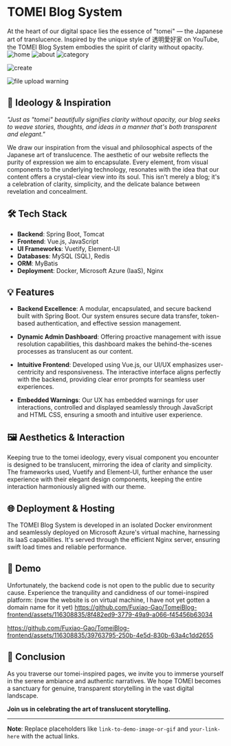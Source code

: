 # TOMEI Blog System

At the heart of our digital space lies the essence of "tomei" — the Japanese art of translucence. Inspired by the unique style of 透明愛好家 on YouTube, the TOMEI Blog System embodies the spirit of clarity without opacity.
![home](https://github.com/Fuxiao-Gao/TomeiBlog-frontend/assets/116308835/e84fbee0-25be-42de-be14-d8b8b17327ab)
![about](https://github.com/Fuxiao-Gao/TomeiBlog-frontend/assets/116308835/7d0664c7-db9c-44d4-bede-9c91738169a1)
![category](https://github.com/Fuxiao-Gao/TomeiBlog-frontend/assets/116308835/2c196e21-fc66-4a1e-8658-c41d87ba5f6e)

![create](https://github.com/Fuxiao-Gao/TomeiBlog-frontend/assets/116308835/3e85b240-b355-4097-a60e-749b9f139d26)

![file upload warning](https://github.com/Fuxiao-Gao/TomeiBlog-frontend/assets/116308835/a72aca1e-a594-4285-9296-28c9e27d35bd)



## 🌸 Ideology & Inspiration

_"Just as "tomei" beautifully signifies clarity without opacity, our blog seeks to weave stories, thoughts, and ideas in a manner that's both transparent and elegant."_

We draw our inspiration from the visual and philosophical aspects of the Japanese art of translucence. The aesthetic of our website reflects the purity of expression we aim to encapsulate. Every element, from visual components to the underlying technology, resonates with the idea that our content offers a crystal-clear view into its soul. This isn't merely a blog; it's a celebration of clarity, simplicity, and the delicate balance between revelation and concealment.

## 🛠️ Tech Stack

- **Backend**: Spring Boot, Tomcat
- **Frontend**: Vue.js, JavaScript
- **UI Frameworks**: Vuetify, Element-UI
- **Databases**: MySQL (SQL), Redis
- **ORM**: MyBatis
- **Deployment**: Docker, Microsoft Azure (IaaS), Nginx

## 💡 Features

- **Backend Excellence**: A modular, encapsulated, and secure backend built with Spring Boot. Our system ensures secure data transfer, token-based authentication, and effective session management.
  
- **Dynamic Admin Dashboard**: Offering proactive management with issue resolution capabilities, this dashboard makes the behind-the-scenes processes as translucent as our content.

- **Intuitive Frontend**: Developed using Vue.js, our UI/UX emphasizes user-centricity and responsiveness. The interactive interface aligns perfectly with the backend, providing clear error prompts for seamless user experiences.

- **Embedded Warnings**: Our UX has embedded warnings for user interactions, controlled and displayed seamlessly through JavaScript and HTML CSS, ensuring a smooth and intuitive user experience.

## 🖼️ Aesthetics & Interaction

Keeping true to the tomei ideology, every visual component you encounter is designed to be translucent, mirroring the idea of clarity and simplicity. The frameworks used, Vuetify and Element-UI, further enhance the user experience with their elegant design components, keeping the entire interaction harmoniously aligned with our theme.

## 🌐 Deployment & Hosting

The TOMEI Blog System is developed in an isolated Docker environment and seamlessly deployed on Microsoft Azure's virtual machine, harnessing its IaaS capabilities. It's served through the efficient Nginx server, ensuring swift load times and reliable performance.

## 🌟 Demo
Unfortunately, the backend code is not open to the public due to security cause.
Experience the tranquility and candidness of our tomei-inspired platform:
(now the website is on virtual machine, I have not yet gotten a domain name for it yet)
https://github.com/Fuxiao-Gao/TomeiBlog-frontend/assets/116308835/8f482ed9-3779-49a9-a066-f45456b63034


https://github.com/Fuxiao-Gao/TomeiBlog-frontend/assets/116308835/39763795-250b-4e5d-830b-63a4c1dd2655



## 📌 Conclusion

As you traverse our tomei-inspired pages, we invite you to immerse yourself in the serene ambiance and authentic narratives. We hope TOMEI becomes a sanctuary for genuine, transparent storytelling in the vast digital landscape.

**Join us in celebrating the art of translucent storytelling.**

---

**Note**: Replace placeholders like `link-to-demo-image-or-gif` and `your-link-here` with the actual links.
